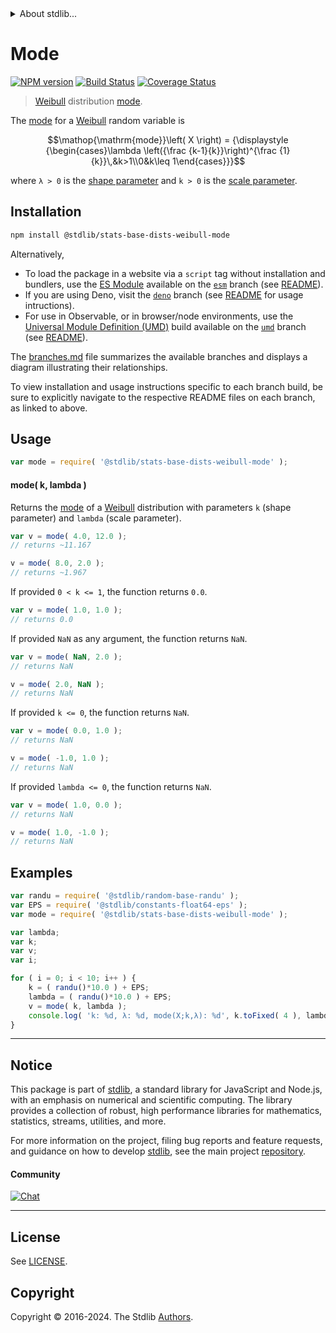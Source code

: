 <!--

@license Apache-2.0

Copyright (c) 2018 The Stdlib Authors.

Licensed under the Apache License, Version 2.0 (the "License");
you may not use this file except in compliance with the License.
You may obtain a copy of the License at

   http://www.apache.org/licenses/LICENSE-2.0

Unless required by applicable law or agreed to in writing, software
distributed under the License is distributed on an "AS IS" BASIS,
WITHOUT WARRANTIES OR CONDITIONS OF ANY KIND, either express or implied.
See the License for the specific language governing permissions and
limitations under the License.

-->


<details>
  <summary>
    About stdlib...
  </summary>
  <p>We believe in a future in which the web is a preferred environment for numerical computation. To help realize this future, we've built stdlib. stdlib is a standard library, with an emphasis on numerical and scientific computation, written in JavaScript (and C) for execution in browsers and in Node.js.</p>
  <p>The library is fully decomposable, being architected in such a way that you can swap out and mix and match APIs and functionality to cater to your exact preferences and use cases.</p>
  <p>When you use stdlib, you can be absolutely certain that you are using the most thorough, rigorous, well-written, studied, documented, tested, measured, and high-quality code out there.</p>
  <p>To join us in bringing numerical computing to the web, get started by checking us out on <a href="https://github.com/stdlib-js/stdlib">GitHub</a>, and please consider <a href="https://opencollective.com/stdlib">financially supporting stdlib</a>. We greatly appreciate your continued support!</p>
</details>

# Mode

[![NPM version][npm-image]][npm-url] [![Build Status][test-image]][test-url] [![Coverage Status][coverage-image]][coverage-url] <!-- [![dependencies][dependencies-image]][dependencies-url] -->

> [Weibull][weibull-distribution] distribution [mode][mode].

<!-- Section to include introductory text. Make sure to keep an empty line after the intro `section` element and another before the `/section` close. -->

<section class="intro">

The [mode][mode] for a [Weibull][weibull-distribution] random variable is

<!-- <equation class="equation" label="eq:weibull_mode" align="center" raw="\operatorname{mode}\left( X \right) = {\displaystyle {\begin{cases}\lambda \left({\frac {k-1}{k}}\right)^{\frac {1}{k}}\,&k>1\\0&k\leq 1\end{cases}}}" alt="Mode for a Weibull distribution."> -->

```math
\mathop{\mathrm{mode}}\left( X \right) = {\displaystyle {\begin{cases}\lambda \left({\frac {k-1}{k}}\right)^{\frac {1}{k}}\,&k>1\\0&k\leq 1\end{cases}}}
```

<!-- <div class="equation" align="center" data-raw-text="\operatorname{mode}\left( X \right) = {\displaystyle {\begin{cases}\lambda \left({\frac {k-1}{k}}\right)^{\frac {1}{k}}\,&amp;k&gt;1\\0&amp;k\leq 1\end{cases}}}" data-equation="eq:weibull_mode">
    <img src="https://cdn.jsdelivr.net/gh/stdlib-js/stdlib@51534079fef45e990850102147e8945fb023d1d0/lib/node_modules/@stdlib/stats/base/dists/weibull/mode/docs/img/equation_weibull_mode.svg" alt="Mode for a Weibull distribution.">
    <br>
</div> -->

<!-- </equation> -->

where `λ > 0` is the [shape parameter][shape] and `k > 0` is the [scale parameter][scale].

</section>

<!-- /.intro -->

<!-- Package usage documentation. -->

<section class="installation">

## Installation

```bash
npm install @stdlib/stats-base-dists-weibull-mode
```

Alternatively,

-   To load the package in a website via a `script` tag without installation and bundlers, use the [ES Module][es-module] available on the [`esm`][esm-url] branch (see [README][esm-readme]).
-   If you are using Deno, visit the [`deno`][deno-url] branch (see [README][deno-readme] for usage intructions).
-   For use in Observable, or in browser/node environments, use the [Universal Module Definition (UMD)][umd] build available on the [`umd`][umd-url] branch (see [README][umd-readme]).

The [branches.md][branches-url] file summarizes the available branches and displays a diagram illustrating their relationships.

To view installation and usage instructions specific to each branch build, be sure to explicitly navigate to the respective README files on each branch, as linked to above.

</section>

<section class="usage">

## Usage

```javascript
var mode = require( '@stdlib/stats-base-dists-weibull-mode' );
```

#### mode( k, lambda )

Returns the [mode][mode] of a [Weibull][weibull-distribution] distribution with parameters `k` (shape parameter) and `lambda` (scale parameter).

```javascript
var v = mode( 4.0, 12.0 );
// returns ~11.167

v = mode( 8.0, 2.0 );
// returns ~1.967
```

If provided `0 < k <= 1`, the function returns `0.0`.

```javascript
var v = mode( 1.0, 1.0 );
// returns 0.0
```

If provided `NaN` as any argument, the function returns `NaN`.

```javascript
var v = mode( NaN, 2.0 );
// returns NaN

v = mode( 2.0, NaN );
// returns NaN
```

If provided `k <= 0`, the function returns `NaN`.

```javascript
var v = mode( 0.0, 1.0 );
// returns NaN

v = mode( -1.0, 1.0 );
// returns NaN
```

If provided `lambda <= 0`, the function returns `NaN`.

```javascript
var v = mode( 1.0, 0.0 );
// returns NaN

v = mode( 1.0, -1.0 );
// returns NaN
```

</section>

<!-- /.usage -->

<!-- Package usage notes. Make sure to keep an empty line after the `section` element and another before the `/section` close. -->

<section class="notes">

</section>

<!-- /.notes -->

<!-- Package usage examples. -->

<section class="examples">

## Examples

<!-- eslint no-undef: "error" -->

```javascript
var randu = require( '@stdlib/random-base-randu' );
var EPS = require( '@stdlib/constants-float64-eps' );
var mode = require( '@stdlib/stats-base-dists-weibull-mode' );

var lambda;
var k;
var v;
var i;

for ( i = 0; i < 10; i++ ) {
    k = ( randu()*10.0 ) + EPS;
    lambda = ( randu()*10.0 ) + EPS;
    v = mode( k, lambda );
    console.log( 'k: %d, λ: %d, mode(X;k,λ): %d', k.toFixed( 4 ), lambda.toFixed( 4 ), v.toFixed( 4 ) );
}
```

</section>

<!-- /.examples -->

<!-- Section to include cited references. If references are included, add a horizontal rule *before* the section. Make sure to keep an empty line after the `section` element and another before the `/section` close. -->

<section class="references">

</section>

<!-- /.references -->

<!-- Section for related `stdlib` packages. Do not manually edit this section, as it is automatically populated. -->

<section class="related">

</section>

<!-- /.related -->

<!-- Section for all links. Make sure to keep an empty line after the `section` element and another before the `/section` close. -->


<section class="main-repo" >

* * *

## Notice

This package is part of [stdlib][stdlib], a standard library for JavaScript and Node.js, with an emphasis on numerical and scientific computing. The library provides a collection of robust, high performance libraries for mathematics, statistics, streams, utilities, and more.

For more information on the project, filing bug reports and feature requests, and guidance on how to develop [stdlib][stdlib], see the main project [repository][stdlib].

#### Community

[![Chat][chat-image]][chat-url]

---

## License

See [LICENSE][stdlib-license].


## Copyright

Copyright &copy; 2016-2024. The Stdlib [Authors][stdlib-authors].

</section>

<!-- /.stdlib -->

<!-- Section for all links. Make sure to keep an empty line after the `section` element and another before the `/section` close. -->

<section class="links">

[npm-image]: http://img.shields.io/npm/v/@stdlib/stats-base-dists-weibull-mode.svg
[npm-url]: https://npmjs.org/package/@stdlib/stats-base-dists-weibull-mode

[test-image]: https://github.com/stdlib-js/stats-base-dists-weibull-mode/actions/workflows/test.yml/badge.svg?branch=v0.2.1
[test-url]: https://github.com/stdlib-js/stats-base-dists-weibull-mode/actions/workflows/test.yml?query=branch:v0.2.1

[coverage-image]: https://img.shields.io/codecov/c/github/stdlib-js/stats-base-dists-weibull-mode/main.svg
[coverage-url]: https://codecov.io/github/stdlib-js/stats-base-dists-weibull-mode?branch=main

<!--

[dependencies-image]: https://img.shields.io/david/stdlib-js/stats-base-dists-weibull-mode.svg
[dependencies-url]: https://david-dm.org/stdlib-js/stats-base-dists-weibull-mode/main

-->

[chat-image]: https://img.shields.io/gitter/room/stdlib-js/stdlib.svg
[chat-url]: https://app.gitter.im/#/room/#stdlib-js_stdlib:gitter.im

[stdlib]: https://github.com/stdlib-js/stdlib

[stdlib-authors]: https://github.com/stdlib-js/stdlib/graphs/contributors

[umd]: https://github.com/umdjs/umd
[es-module]: https://developer.mozilla.org/en-US/docs/Web/JavaScript/Guide/Modules

[deno-url]: https://github.com/stdlib-js/stats-base-dists-weibull-mode/tree/deno
[deno-readme]: https://github.com/stdlib-js/stats-base-dists-weibull-mode/blob/deno/README.md
[umd-url]: https://github.com/stdlib-js/stats-base-dists-weibull-mode/tree/umd
[umd-readme]: https://github.com/stdlib-js/stats-base-dists-weibull-mode/blob/umd/README.md
[esm-url]: https://github.com/stdlib-js/stats-base-dists-weibull-mode/tree/esm
[esm-readme]: https://github.com/stdlib-js/stats-base-dists-weibull-mode/blob/esm/README.md
[branches-url]: https://github.com/stdlib-js/stats-base-dists-weibull-mode/blob/main/branches.md

[stdlib-license]: https://raw.githubusercontent.com/stdlib-js/stats-base-dists-weibull-mode/main/LICENSE

[weibull-distribution]: https://en.wikipedia.org/wiki/Weibull_distribution

[mode]: https://en.wikipedia.org/wiki/Mode

[shape]: https://en.wikipedia.org/wiki/Shape_parameter

[scale]: https://en.wikipedia.org/wiki/Scale_parameter

</section>

<!-- /.links -->
